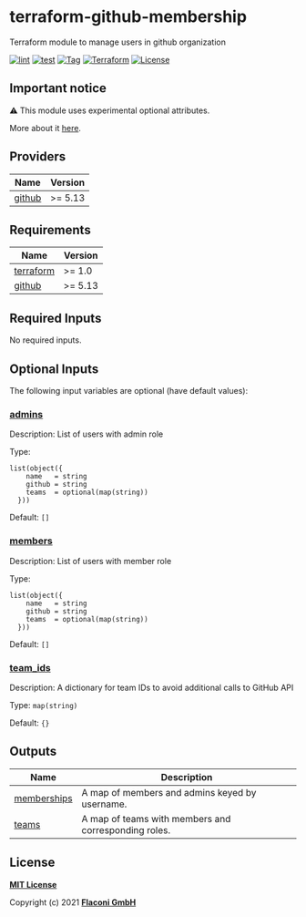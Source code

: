 # terraform-github-membership
Terraform module to manage users in github organization

[![lint](https://github.com/flaconi/terraform-github-membership/workflows/lint/badge.svg)](https://github.com/flaconi/terraform-github-membership/actions?query=workflow%3Alint)
[![test](https://github.com/flaconi/terraform-github-membership/workflows/test/badge.svg)](https://github.com/flaconi/terraform-github-membership/actions?query=workflow%3Atest)
[![Tag](https://img.shields.io/github/tag/flaconi/terraform-github-membership.svg)](https://github.com/flaconi/terraform-github-membership/releases)
[![Terraform](https://img.shields.io/badge/Terraform--registry-github--membership-brightgreen.svg)](https://registry.terraform.io/modules/Flaconi/membership/github/)
[![License](https://img.shields.io/badge/license-MIT-blue.svg)](https://opensource.org/licenses/MIT)

## Important notice

:warning: This module uses experimental optional attributes.

More about it [here](https://www.terraform.io/language/expressions/type-constraints#experimental-optional-object-type-attributes).

<!-- TFDOCS_HEADER_START -->


<!-- TFDOCS_HEADER_END -->

<!-- TFDOCS_PROVIDER_START -->
## Providers

| Name | Version |
|------|---------|
| <a name="provider_github"></a> [github](#provider\_github) | >= 5.13 |

<!-- TFDOCS_PROVIDER_END -->

<!-- TFDOCS_REQUIREMENTS_START -->
## Requirements

| Name | Version |
|------|---------|
| <a name="requirement_terraform"></a> [terraform](#requirement\_terraform) | >= 1.0 |
| <a name="requirement_github"></a> [github](#requirement\_github) | >= 5.13 |

<!-- TFDOCS_REQUIREMENTS_END -->

<!-- TFDOCS_INPUTS_START -->
## Required Inputs

No required inputs.

## Optional Inputs

The following input variables are optional (have default values):

### <a name="input_admins"></a> [admins](#input\_admins)

Description: List of users with admin role

Type:

```hcl
list(object({
    name   = string
    github = string
    teams  = optional(map(string))
  }))
```

Default: `[]`

### <a name="input_members"></a> [members](#input\_members)

Description: List of users with member role

Type:

```hcl
list(object({
    name   = string
    github = string
    teams  = optional(map(string))
  }))
```

Default: `[]`

### <a name="input_team_ids"></a> [team\_ids](#input\_team\_ids)

Description: A dictionary for team IDs to avoid additional calls to GitHub API

Type: `map(string)`

Default: `{}`

<!-- TFDOCS_INPUTS_END -->

<!-- TFDOCS_OUTPUTS_START -->
## Outputs

| Name | Description |
|------|-------------|
| <a name="output_memberships"></a> [memberships](#output\_memberships) | A map of members and admins keyed by username. |
| <a name="output_teams"></a> [teams](#output\_teams) | A map of teams with members and corresponding roles. |

<!-- TFDOCS_OUTPUTS_END -->

## License

**[MIT License](LICENSE)**

Copyright (c) 2021 **[Flaconi GmbH](https://github.com/flaconi)**
